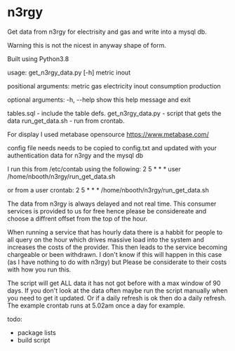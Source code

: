 # n3rgy
Get data from n3rgy for electrisity and gas and write into a mysql db.

Warning this is not the nicest in anyway shape of form.

Built using Python3.8

usage: get_n3rgy_data.py [-h] metric inout

positional arguments:
  metric      gas electricity
  inout       consumption production

optional arguments:
  -h, --help  show this help message and exit


tables.sql - include the table defs.
get_n3rgy_data.py - script that gets the data
run_get_data.sh - run from crontab.

For display I used metabase opensource https://www.metabase.com/

config file needs needs to be copied to config.txt and updated with your authentication data for n3rgy and the mysql db

I run this from /etc/contab using the following:
2 5    * * *   user  /home/nbooth/n3rgy/run_get_data.sh

or from a user crontab:
2 5    * * *   /home/nbooth/n3rgy/run_get_data.sh

The data from n3rgy is always delayed and not real time. This consumer services is provided to us for free hence please be considereate and choose a diffrent offset from the top of the hour. 

When running a service that has hourly data there is a habbit for people to all query on the hour which drives massive load into the system and increases the costs of the provider. This then leads to the service becoming chargeable or been withdrawn. I don't know if this will happen in this case (as I have nothing to do with n3rgy) but Please be considerate to their costs with how you run this. 

The script will get ALL data it has not got before with a max window of 90 days. If you don't look at the data often maybe run the script manually when you need to get it updated. Or if a daily refresh is ok then do a daily refresh. The example crontab runs at 5.02am once a day for example.

todo: 
*   package lists
*   build script
